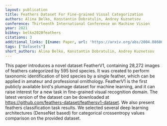 ```yaml
---
layout: publication
title: Feathers Dataset For Fine-grained Visual Categorization
authors: Alina Belko, Konstantin Dobratulin, Andrey Kuznetsov
conference: Thirteenth International Conference on Machine Vision
year: 2021
bibkey: belko2020feathers
citations: 3
additional_links: [{name: Paper, url: 'https://arxiv.org/abs/2004.08606'}]
tags: ["Datasets"]
short_authors: Alina Belko, Konstantin Dobratulin, Andrey Kuznetsov
---
```

This paper introduces a novel dataset FeatherV1, containing 28,272 images of
feathers categorized by 595 bird species. It was created to perform taxonomic
identification of bird species by a single feather, which can be applied in
amateur and professional ornithology. FeatherV1 is the first publicly available
bird's plumage dataset for machine learning, and it can raise interest for a
new task in fine-grained visual recognition domain. The latest version of the
dataset can be downloaded at
https://github.com/feathers-dataset/feathersv1-dataset. We also present
feathers classification task results. We selected several deep learning
architectures (DenseNet based) for categorical crossentropy values comparison
on the provided dataset.